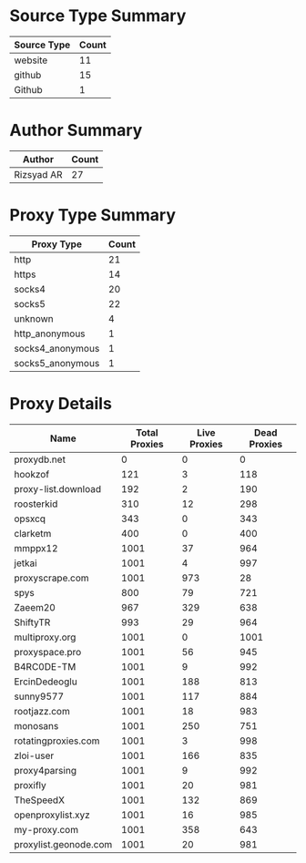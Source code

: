 # Source Type Summary

| Source Type | Count |
|-------------|-------|
| website | 11 |
| github | 15 |
| Github | 1 |


# Author Summary

| Author | Count |
|--------|-------|
| Rizsyad AR | 27 |


# Proxy Type Summary

| Proxy Type | Count |
|------------|-------|
| http | 21 |
| https | 14 |
| socks4 | 20 |
| socks5 | 22 |
| unknown | 4 |
| http_anonymous | 1 |
| socks4_anonymous | 1 |
| socks5_anonymous | 1 |


# Proxy Details

| Name | Total Proxies | Live Proxies | Dead Proxies |
|------|---------------|--------------|---------------|
| proxydb.net | 0 | 0 | 0 |
| hookzof | 121 | 3 | 118 |
| proxy-list.download | 192 | 2 | 190 |
| roosterkid | 310 | 12 | 298 |
| opsxcq | 343 | 0 | 343 |
| clarketm | 400 | 0 | 400 |
| mmppx12 | 1001 | 37 | 964 |
| jetkai | 1001 | 4 | 997 |
| proxyscrape.com | 1001 | 973 | 28 |
| spys | 800 | 79 | 721 |
| Zaeem20 | 967 | 329 | 638 |
| ShiftyTR | 993 | 29 | 964 |
| multiproxy.org | 1001 | 0 | 1001 |
| proxyspace.pro | 1001 | 56 | 945 |
| B4RC0DE-TM | 1001 | 9 | 992 |
| ErcinDedeoglu | 1001 | 188 | 813 |
| sunny9577 | 1001 | 117 | 884 |
| rootjazz.com | 1001 | 18 | 983 |
| monosans | 1001 | 250 | 751 |
| rotatingproxies.com | 1001 | 3 | 998 |
| zloi-user | 1001 | 166 | 835 |
| proxy4parsing | 1001 | 9 | 992 |
| proxifly | 1001 | 20 | 981 |
| TheSpeedX | 1001 | 132 | 869 |
| openproxylist.xyz | 1001 | 16 | 985 |
| my-proxy.com | 1001 | 358 | 643 |
| proxylist.geonode.com | 1001 | 20 | 981 |
